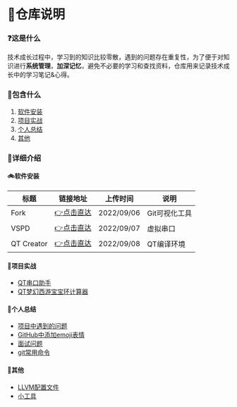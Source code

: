 # :hammer:仓库说明

### :question:这是什么

技术成长过程中，学习到的知识比较零散，遇到的问题存在重复性，为了便于对知识进行**系统管理**，**加深记忆**，避免不必要的学习和查找资料，仓库用来记录技术成长中的学习笔记&心得。

### :pushpin:包含什么

1. [软件安装](https://github.com/GanConglei/PersonalNotes/tree/master/1.%20%E8%BD%AF%E4%BB%B6%E5%AE%89%E8%A3%85)
2. [项目实战](https://github.com/GanConglei/PersonalNotes/tree/master/2.%20%E9%A1%B9%E7%9B%AE%E5%AE%9E%E6%88%98)
3. [个人总结](https://github.com/GanConglei/PersonalNotes/tree/master/3.%20%E4%B8%AA%E4%BA%BA%E6%80%BB%E7%BB%93)
4. [其他](https://github.com/GanConglei/PersonalNotes/tree/master/4.%20%E5%85%B6%E4%BB%96)

### 🌈详细介绍

#### 🚲软件安装

| 标题       | 链接地址                                                     | 上传时间   | 说明          |
| ---------- | ------------------------------------------------------------ | ---------- | ------------- |
| Fork       | [:point_right:点击直达](https://github.com/GanConglei/PersonalNotes/blob/master/1.%20%E8%BD%AF%E4%BB%B6%E5%AE%89%E8%A3%85/1.%20git%E5%8F%AF%E8%A7%86%E5%8C%96%E5%B7%A5%E5%85%B7Fork.md) | 2022/09/06 | Git可视化工具 |
| VSPD       | [:point_right:点击直达](https://github.com/GanConglei/PersonalNotes/blob/master/1.%20%E8%BD%AF%E4%BB%B6%E5%AE%89%E8%A3%85/2.%20%E8%99%9A%E6%8B%9F%E4%B8%B2%E5%8F%A3VSPD.md) | 2022/09/07 | 虚拟串口      |
| QT Creator | [:point_right:点击直达](https://github.com/GanConglei/PersonalNotes/blob/master/1.%20%E8%BD%AF%E4%BB%B6%E5%AE%89%E8%A3%85/3.%20QT%20Creator.md) | 2022/09/08 | QT编译环境    |

#### :battery:项目实战

- [QT串口助手](https://github.com/GanConglei/PersonalNotes/tree/master/2.%20%E9%A1%B9%E7%9B%AE%E5%AE%9E%E6%88%98/1.%20QT%E4%B8%B2%E5%8F%A3%E5%8A%A9%E6%89%8B)
- [QT梦幻西游宝宝环计算器](https://github.com/GanConglei/PersonalNotes/tree/master/2.%20%E9%A1%B9%E7%9B%AE%E5%AE%9E%E6%88%98/2.%20%E6%A2%A6%E5%B9%BB%E8%A5%BF%E6%B8%B8%E5%AE%9D%E5%AE%9D%E7%8E%AF%E6%88%90%E6%9C%AC%E8%AE%A1%E7%AE%97%E5%99%A8)

#### :page_with_curl:个人总结

- [项目中遇到的问题](https://github.com/GanConglei/PersonalNotes/blob/master/3.%20%E4%B8%AA%E4%BA%BA%E6%80%BB%E7%BB%93/1.%20%E9%A1%B9%E7%9B%AE%E4%B8%AD%E9%81%87%E5%88%B0%E7%9A%84%E9%97%AE%E9%A2%98.md)
- [GitHub中添加emoji表情](https://github.com/GanConglei/PersonalNotes/blob/master/3.%20%E4%B8%AA%E4%BA%BA%E6%80%BB%E7%BB%93/2.%20GitHub%E4%B8%AD%E6%B7%BB%E5%8A%A0emoji%E8%A1%A8%E6%83%85.md)
- [面试问题](https://github.com/GanConglei/PersonalNotes/blob/master/3.%20%E4%B8%AA%E4%BA%BA%E6%80%BB%E7%BB%93/3.%20%E9%9D%A2%E8%AF%95%E9%97%AE%E9%A2%98.md)
- [git常用命令](https://github.com/GanConglei/PersonalNotes/blob/master/3.%20%E4%B8%AA%E4%BA%BA%E6%80%BB%E7%BB%93/4.%20git%E5%B8%B8%E7%94%A8%E5%91%BD%E4%BB%A4.md)

#### :herb:其他

- [LLVM配置文件](https://github.com/GanConglei/PersonalNotes/tree/master/4.%20%E5%85%B6%E4%BB%96/1.%20LLVM%E9%85%8D%E7%BD%AE%E6%96%87%E4%BB%B6)
- [小工具](https://github.com/GanConglei/PersonalNotes/tree/master/4.%20%E5%85%B6%E4%BB%96/2.%20%E5%B0%8F%E5%B7%A5%E5%85%B7)